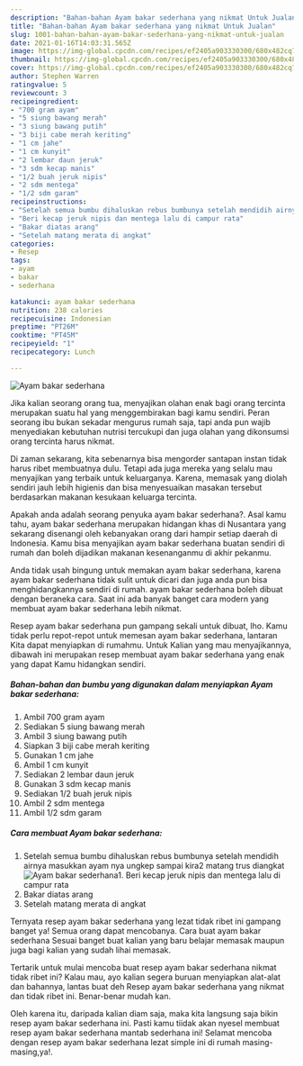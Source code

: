 ```yaml
---
description: "Bahan-bahan Ayam bakar sederhana yang nikmat Untuk Jualan"
title: "Bahan-bahan Ayam bakar sederhana yang nikmat Untuk Jualan"
slug: 1001-bahan-bahan-ayam-bakar-sederhana-yang-nikmat-untuk-jualan
date: 2021-01-16T14:03:31.565Z
image: https://img-global.cpcdn.com/recipes/ef2405a903330300/680x482cq70/ayam-bakar-sederhana-foto-resep-utama.jpg
thumbnail: https://img-global.cpcdn.com/recipes/ef2405a903330300/680x482cq70/ayam-bakar-sederhana-foto-resep-utama.jpg
cover: https://img-global.cpcdn.com/recipes/ef2405a903330300/680x482cq70/ayam-bakar-sederhana-foto-resep-utama.jpg
author: Stephen Warren
ratingvalue: 5
reviewcount: 3
recipeingredient:
- "700 gram ayam"
- "5 siung bawang merah"
- "3 siung bawang putih"
- "3 biji cabe merah keriting"
- "1 cm jahe"
- "1 cm kunyit"
- "2 lembar daun jeruk"
- "3 sdm kecap manis"
- "1/2 buah jeruk nipis"
- "2 sdm mentega"
- "1/2 sdm garam"
recipeinstructions:
- "Setelah semua bumbu dihaluskan rebus bumbunya setelah mendidih airnya masukkan ayam nya ungkep sampai kira2 matang trus diangkat"
- "Beri kecap jeruk nipis dan mentega lalu di campur rata"
- "Bakar diatas arang"
- "Setelah matang merata di angkat"
categories:
- Resep
tags:
- ayam
- bakar
- sederhana

katakunci: ayam bakar sederhana 
nutrition: 238 calories
recipecuisine: Indonesian
preptime: "PT26M"
cooktime: "PT45M"
recipeyield: "1"
recipecategory: Lunch

---
```



![Ayam bakar sederhana](https://img-global.cpcdn.com/recipes/ef2405a903330300/680x482cq70/ayam-bakar-sederhana-foto-resep-utama.jpg)

Jika kalian seorang orang tua, menyajikan olahan enak bagi orang tercinta merupakan suatu hal yang menggembirakan bagi kamu sendiri. Peran seorang ibu bukan sekadar mengurus rumah saja, tapi anda pun wajib menyediakan kebutuhan nutrisi tercukupi dan juga olahan yang dikonsumsi orang tercinta harus nikmat.

Di zaman  sekarang, kita sebenarnya bisa mengorder santapan instan tidak harus ribet membuatnya dulu. Tetapi ada juga mereka yang selalu mau menyajikan yang terbaik untuk keluarganya. Karena, memasak yang diolah sendiri jauh lebih higienis dan bisa menyesuaikan masakan tersebut berdasarkan makanan kesukaan keluarga tercinta. 



Apakah anda adalah seorang penyuka ayam bakar sederhana?. Asal kamu tahu, ayam bakar sederhana merupakan hidangan khas di Nusantara yang sekarang disenangi oleh kebanyakan orang dari hampir setiap daerah di Indonesia. Kamu bisa menyajikan ayam bakar sederhana buatan sendiri di rumah dan boleh dijadikan makanan kesenanganmu di akhir pekanmu.

Anda tidak usah bingung untuk memakan ayam bakar sederhana, karena ayam bakar sederhana tidak sulit untuk dicari dan juga anda pun bisa menghidangkannya sendiri di rumah. ayam bakar sederhana boleh dibuat dengan beraneka cara. Saat ini ada banyak banget cara modern yang membuat ayam bakar sederhana lebih nikmat.

Resep ayam bakar sederhana pun gampang sekali untuk dibuat, lho. Kamu tidak perlu repot-repot untuk memesan ayam bakar sederhana, lantaran Kita dapat menyiapkan di rumahmu. Untuk Kalian yang mau menyajikannya, dibawah ini merupakan resep membuat ayam bakar sederhana yang enak yang dapat Kamu hidangkan sendiri.

<!--inarticleads1-->

##### Bahan-bahan dan bumbu yang digunakan dalam menyiapkan Ayam bakar sederhana:

1. Ambil 700 gram ayam
1. Sediakan 5 siung bawang merah
1. Ambil 3 siung bawang putih
1. Siapkan 3 biji cabe merah keriting
1. Gunakan 1 cm jahe
1. Ambil 1 cm kunyit
1. Sediakan 2 lembar daun jeruk
1. Gunakan 3 sdm kecap manis
1. Sediakan 1/2 buah jeruk nipis
1. Ambil 2 sdm mentega
1. Ambil 1/2 sdm garam




<!--inarticleads2-->

##### Cara membuat Ayam bakar sederhana:

1. Setelah semua bumbu dihaluskan rebus bumbunya setelah mendidih airnya masukkan ayam nya ungkep sampai kira2 matang trus diangkat
<img src="https://img-global.cpcdn.com/steps/f2de622179098f85/160x128cq70/ayam-bakar-sederhana-langkah-memasak-1-foto.jpg" alt="Ayam bakar sederhana">1. Beri kecap jeruk nipis dan mentega lalu di campur rata
1. Bakar diatas arang
1. Setelah matang merata di angkat




Ternyata resep ayam bakar sederhana yang lezat tidak ribet ini gampang banget ya! Semua orang dapat mencobanya. Cara buat ayam bakar sederhana Sesuai banget buat kalian yang baru belajar memasak maupun juga bagi kalian yang sudah lihai memasak.

Tertarik untuk mulai mencoba buat resep ayam bakar sederhana nikmat tidak ribet ini? Kalau mau, ayo kalian segera buruan menyiapkan alat-alat dan bahannya, lantas buat deh Resep ayam bakar sederhana yang nikmat dan tidak ribet ini. Benar-benar mudah kan. 

Oleh karena itu, daripada kalian diam saja, maka kita langsung saja bikin resep ayam bakar sederhana ini. Pasti kamu tiidak akan nyesel membuat resep ayam bakar sederhana mantab sederhana ini! Selamat mencoba dengan resep ayam bakar sederhana lezat simple ini di rumah masing-masing,ya!.

